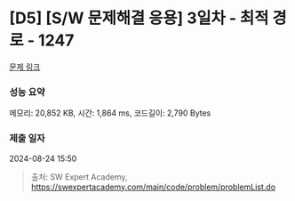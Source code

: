 # [D5] [S/W 문제해결 응용] 3일차 - 최적 경로 - 1247 

[문제 링크](https://swexpertacademy.com/main/code/problem/problemDetail.do?contestProbId=AV15OZ4qAPICFAYD) 

### 성능 요약

메모리: 20,852 KB, 시간: 1,864 ms, 코드길이: 2,790 Bytes

### 제출 일자

2024-08-24 15:50



> 출처: SW Expert Academy, https://swexpertacademy.com/main/code/problem/problemList.do